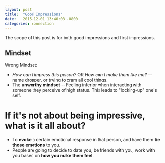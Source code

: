 ```yaml
---
layout: post
title:  "Good Impressions"
date:   2015-12-01 13:40:03 -0800
categories: connection
---
```



The scope of this post is for both good impressions and first impressions.  

## Mindset

Wrong Mindset: 
 * *How can I impress this person?*  OR *How can I make them like me?* -- name dropper, or trying to cram all cool things.
 * The **unworthy mindset** -- Feeling inferior when interacting with someone they perceive of high status. This leads to "locking-up" one's self.


# If it's not about being impressive, what is it all about? 
* To **evoke** a certain emotional response in that person, and have them **tie those emotions** to you.
* People are going to decide to date you, be friends with you, work with you based on **how you make them feel**.